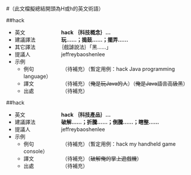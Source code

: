 #（此文檔擬總結開頭為H或h的英文術語）

##hack

* 英文　　　　　　　**hack ｛科技概念｝...**
* 建議譯法　　　　　**玩……；搗鼓……；擺弄……**
* 其它譯法　　　　　｛戲謔說法｝「黑……」
* 提議人　　　　　　jeffreybaoshenlee
* 示例
  * 例句　　　　　　（待補充）（暫定用例：hack Java programming language）
  * 譯文　　　　　　（待補充）（~~俺是玩Java的人~~）（~~俺是Java語言高級黑~~）
  * 出處　　　　　　（待補充）

##hack
* 英文　　　　　　　**hack ｛科技產品｝...**
* 建議譯法　　　　　**破解……；折騰……；倒騰……；瞎整……**
* 提議人　　　　　　jeffreybaoshenlee
* 示例
  * 例句　　　　　　（待補充）（暫定用例：hack my handheld game console）
  * 譯文　　　　　　（待補充）（~~破解俺的掌上遊戲機~~）
  * 出處　　　　　　（待補充）
